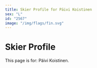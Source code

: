 ```yaml
---
title: Skier Profile for Päivi Koistinen
sex: "L"
id: "2567"
image: "/img/flags/fin.svg" 
---
```


# Skier Profile

This page is for: Päivi Koistinen.
    